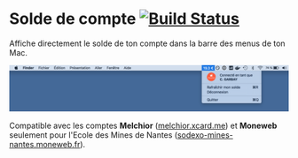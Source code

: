 # Solde de compte [![Build Status](https://travis-ci.com/clementgarbay/AccountBalanceApp.svg?token=5gzYFK2W5itTwJeTvDJz&branch=master)](https://travis-ci.com/clementgarbay/AccountBalanceApp)

Affiche directement le solde de ton compte dans la barre des menus de ton Mac.

![Copie d'écran](Resources/screenshot.png)

Compatible avec les comptes **Melchior** ([melchior.xcard.me](http://melchior.xcard.me/)) et **Moneweb** seulement pour l'Ecole des Mines de Nantes ([sodexo-mines-nantes.moneweb.fr](https://sodexo-mines-nantes.moneweb.fr/)).
